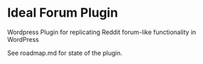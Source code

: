 # Ideal Forum Plugin
Wordpress Plugin for replicating Reddit forum-like functionality in WordPress

See roadmap.md for state of the plugin.